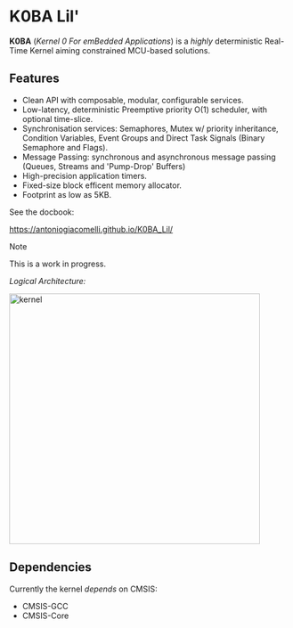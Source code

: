 # K0BA Lil' 

**K0BA** (_Kernel 0 For emBedded Applications_) is a _highly_ deterministic Real-Time Kernel aiming constrained MCU-based solutions. 

## Features

- Clean API with composable, modular, configurable services.
- Low-latency, deterministic Preemptive priority O(1) scheduler, with optional time-slice. 
- Synchronisation services: Semaphores, Mutex w/ priority inheritance, Condition Variables, Event Groups and Direct Task Signals (Binary Semaphore and Flags).
- Message Passing: synchronous and asynchronous message passing (Queues, Streams and 'Pump-Drop' Buffers)
- High-precision application timers.
- Fixed-size block efficent memory allocator.
- Footprint as low as 5KB. 

See the docbook:

https://antoniogiacomelli.github.io/K0BA_Lil/


> [!NOTE]
> This is a work in progress. 

*Logical Architecture:*

<img width="450" alt="kernel" src="https://github.com/antoniogiacomelli/K0BA_Lite/blob/master/layeredkernel.png">

 
## Dependencies

Currently the kernel _depends_ on CMSIS:

* CMSIS-GCC
* CMSIS-Core
